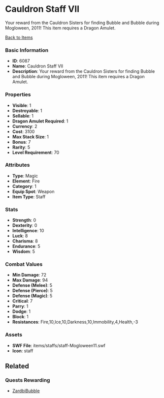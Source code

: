 # Cauldron Staff VII

Your reward from the Cauldron Sisters for finding Bubble and Bubble during Mogloween, 2011! This item requires a Dragon Amulet.

[Back to Items](../items.md)

### Basic Information

- **ID**: 6087
- **Name**: Cauldron Staff VII
- **Description**: Your reward from the Cauldron Sisters for finding Bubble and Bubble during Mogloween, 2011! This item requires a Dragon Amulet.

### Properties

- **Visible**: 1
- **Destroyable**: 1
- **Sellable**: 1
- **Dragon Amulet Required**: 1
- **Currency**: 2
- **Cost**: 3100
- **Max Stack Size**: 1
- **Bonus**: 7
- **Rarity**: 5
- **Level Requirement**: 70

### Attributes

- **Type**: Magic
- **Element**: Fire
- **Category**: 1
- **Equip Spot**: Weapon
- **Item Type**: Staff

### Stats

- **Strength**: 0
- **Dexterity**: 0
- **Intelligence**: 10
- **Luck**: 8
- **Charisma**: 8
- **Endurance**: 5
- **Wisdom**: 5

### Combat Values

- **Min Damage**: 72
- **Max Damage**: 94
- **Defense (Melee)**: 5
- **Defense (Pierce)**: 5
- **Defense (Magic)**: 5
- **Critical**: 7
- **Parry**: 1
- **Dodge**: 1
- **Block**: 1
- **Resistances**: Fire,10,Ice,10,Darkness,10,Immobility,4,Health,-3

### Assets

- **SWF File**: items/staffs/staff-Mogloween11.swf
- **Icon**: staff

## Related

### Quests Rewarding

- [ZardbiBubble](../quests/827-zardbibubble.md)

